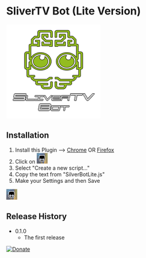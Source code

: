 # SliverTV Bot (Lite Version)

![](Logo.png)

## Installation

1. Install this Plugin --> [Chrome](https://chrome.google.com/webstore/detail/tampermonkey/dhdgffkkebhmkfjojejmpbldmpobfkfo?hl=hu) OR [Firefox](https://addons.mozilla.org/hu/firefox/addon/tampermonkey/)
2. Click on ![](1.png)
3. Select "Create a new script..."
4. Copy the text from "SilverBotLite.js"
5. Make your Settings and then Save

![](1.png)

## Release History

* 0.1.0
    * The first release
    
[![Donate](https://img.shields.io/badge/Donate-PayPal-green.svg)](paypal.me/NickPablo)
